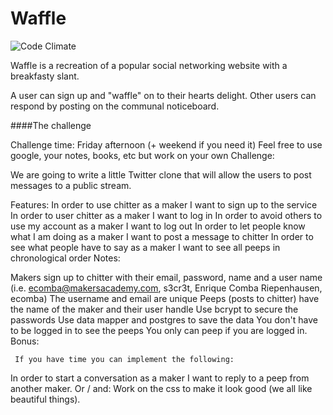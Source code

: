 Waffle
======

![Code Climate](https://codeclimate.com/github/jamieallen59/Waffle/badges/gpa.svg)

Waffle is a recreation of a popular social networking website with a breakfasty slant.

A user can sign up and "waffle" on to their hearts delight. Other users can respond by posting on the communal noticeboard.

####The challenge 

Challenge time: Friday afternoon (+ weekend if you need it)
Feel free to use google, your notes, books, etc but work on your own
Challenge:

We are going to write a little Twitter clone that will allow the users to post messages to a public stream.

Features:
In order to use chitter as a maker I want to sign up to the service
In order to user chitter as a maker I want to log in
In order to avoid others to use my account as a maker I want to log out
In order to let people know what I am doing as a maker I want to post a message to chitter
In order to see what people have to say as a maker I want to see all peeps in chronological order
Notes:

Makers sign up to chitter with their email, password, name and a user name (i.e. ecomba@makersacademy.com, s3cr3t, Enrique Comba Riepenhausen, ecomba)
The username and email are unique
Peeps (posts to chitter) have the name of the maker and their user handle
Use bcrypt to secure the passwords
Use data mapper and postgres to save the data
You don't have to be logged in to see the peeps
You only can peep if you are logged in.
Bonus:

     If you have time you can implement the following:
In order to start a conversation as a maker I want to reply to a peep from another maker.
      Or / and:
Work on the css to make it look good (we all like beautiful things).
